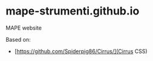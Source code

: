 # mape-strumenti.github.io

MAPE website




Based on:
- [https://github.com/Spiderpig86/Cirrus/](Cirrus CSS)